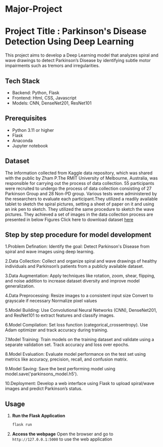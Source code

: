 # Major-Project
# Project Title : Parkinson's Disease Detection Using Deep Learning
This project aims to develop a Deep Learning model that analyzes spiral and wave drawings to detect Parkinson’s Disease by identifying subtle motor impairments such as tremors and irregularities.
## Tech Stack
- Backend: Python, Flask
- Frontend: Html, CSS, Javascript
- Models: CNN, DenseNet201, ResNet101
## Prerequisites
- Python 3.11 or higher
- Flask
- Anaconda
- Jupyter notebook
## Dataset
The information collected from Kaggle data repository, which was shared with the public by Zham P.The RMIT University of Melbourne, Australia, was responsible for carrying out the process of data collection. 55 participants were recruited to undergo the process of data collection consisting of 27 Parkinson Group and 28 Non-PD group. Various tests were administered by the researchers to evaluate each participant.They utilized a readily available tablet to sketch the spiral pictures, setting a sheet of paper on it and using an ink pen to sketch. They utilized the same procedure to sketch the wave pictures. They achieved a set of images in the data collection process are presented in below Figures
Click here to download dataset [here](https://www.kaggle.com/datasets/kmader/parkinsons-drawings)

## Step by step procedure for model development 
1.Problem Defination:
    Identify the goal: Detect Parkinson's Disease from spiral and wave images using deep learning.
    
2.Data Collection:
    Collect and organize spiral and wave drawings of healthy individuals and Parkinson’s patients from a publicly available dataset.
    
3.Data Augmentation:
    Apply techniques like rotation, zoom, shear, flipping, and noise addition to increase dataset diversity and improve model generalization.
    
4.Data Preprocessing:
    Resize images to a consistent input size
    Convert to grayscale if necessary
    Normalize pixel values
    
5.Model Building:
    Use Convolutional Neural Networks (CNN), DenseNet201, and ResNet101 to extract features and classify images.
    
6.Model Compilation:
    Set loss function (categorical_crossentropy).
    Use Adam optimizer and track accuracy during training.
    
7.Model Training:
    Train models on the training dataset and validate using a separate validation set. Track accuracy and loss over epochs.
    
8.Model Evaluation:
    Evaluate model performance on the test set using metrics like accuracy, precision, recall, and confusion matrix.
    
9.Model Saving:
    Save the best performing model using model.save('parkinsons_model.h5').
    
10.Deployment:
    Develop a web interface using Flask to upload spiral/wave images and predict Parkinson’s status.
    
## Usage
1. **Run the Flask Application**
   ```bash
   flask run
   ```
2. **Access the webpage**
   Open the browser and go to `http://127.0.0.1:5000` to use the web application
   
